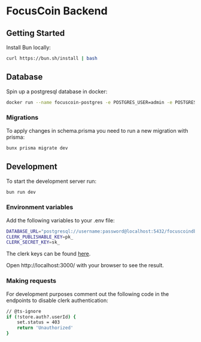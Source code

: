 # FocusCoin Backend

## Getting Started
Install Bun locally:
```bash
curl https://bun.sh/install | bash
```

## Database
Spin up a postgresql database in docker:
```bash
docker run --name focuscoin-postgres -e POSTGRES_USER=admin -e POSTGRES_PASSWORD=admin -e POSTGRES_DB=focuscoindb -d -p 5432:5432 postgres
```

### Migrations
To apply changes in schema.prisma you need to run a new migration with prisma:
```bash
bunx prisma migrate dev
```

## Development
To start the development server run:
```bash
bun run dev
```

### Environment variables
Add the following variables to your .env file:
```bash
DATABASE_URL="postgresql://username:password@localhost:5432/focuscoindb"
CLERK_PUBLISHABLE_KEY=pk_
CLERK_SECRET_KEY=sk_
```
The clerk keys can be found [here](https://dashboard.clerk.com/last-active?path=api-keys).

Open http://localhost:3000/ with your browser to see the result.

### Making requests
For development purposes comment out the following code in the endpoints to disable clerk authentication:
```bash
// @ts-ignore
if (!store.auth?.userId) {
    set.status = 403
    return 'Unauthorized'
}
```